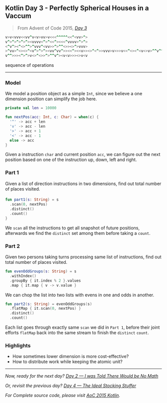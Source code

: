 ## Kotlin Day 3 - Perfectly Spherical Houses in a Vaccum

> From Advent of Code 2015, [*Day 3*](https://adventofcode.com/2015/day/3)

```fortran
v>v<vvv<<vv^v<v>vv>v<<<^^^^^<<^<vv>^>
v^>^>^>^>^><vvvv<^>^<<^><<<^vvvv>^>^>
<^v^><^<>^^>^vvv^<vv>>^>^^<>><>^>vvv>
>^vv>^<><>^<v^>^>^><vv^vv^>><<^><<v>><>^<^>>vvv>v>>>v<<^<><^<v<>v>^^v^^^<^
v^^>>><^>^>v<>^<>>^>^^v^><v<v>>><>v<v
```

sequence of operations

---

### Model 

We model a position object as a simple `Int`, since we believe a one dimension position can simplify the job here.  

```kotlin
private val len = 10000

fun nextPos(acc: Int, c: Char) = when(c) {
  '^' -> acc + len
  'v' -> acc - len
  '>' -> acc + 1
  '<' -> acc - 1
  else -> acc
}
```

Given a instruction `char` and current position `acc`, we can figure out the next position based on one of the instruction up, down, left and right.

### Part 1

Given a list of direction instructions in two dimensions, find out total number of places visited.

#### 

```kotlin
fun part1(s: String) = s
  .scan(0, nextPos)
  .distinct()
  .count()
}
```

We `scan` all the instructions to get all snapshot of future positions, afterwards we find the `distinct` set among them before taking a `count`.

### Part 2

Given two persons taking turns processing same list of instructions, find out total number of places visited.

```kotlin
fun evenOddGroups(s: String) = s
  .withIndex()
  .groupBy { it.index % 2 }.values
  .map { it.map { v -> v.value }
```

We can chop the list into two lists with evens in one and odds in another.

```kotlin
fun part2(s: String) = evenOddGroups(s)
  .flatMap { it.scan(0, nextPos) }
  .distinct()
  .count()
```

Each list goes through exactly same `scan` we did in `Part 1`, before their joint efforts `flatMap` back into the same stream to finish the `distinct` `count`.

### Highlights

- How sometimes lower dimension is more cost-effective?
- How to distribute work while keeping the atomic unit?

---

*Now, ready for the next day?* [*Day 2 — I was Told There Would be No Math*](https://medium.com/@windmaomao/kotlin-day-2-i-was-told-there-would-be-no-math-ec0f9e1064cc)

*Or, revisit the previous day?* [*Day 4 — The Ideal Stocking Stuffer*](https://me181)

*For Complete source code, please visit [*AoC 2015 Kotlin*](https://github.com/windmaomao/adventofcode/tree/master/2015/kt/src/test/kotlin/org/adventofcode)*.